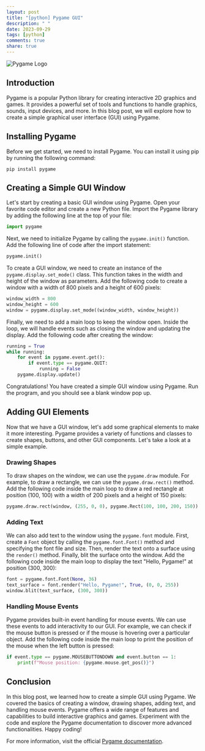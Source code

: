 ```yaml
---
layout: post
title: "[python] Pygame GUI"
description: " "
date: 2023-09-29
tags: [python]
comments: true
share: true
---
```


![Pygame Logo](https://www.pygame.org/docs/ref/pygame_logo.gif)

## Introduction
Pygame is a popular Python library for creating interactive 2D graphics and games. It provides a powerful set of tools and functions to handle graphics, sounds, input devices, and more. In this blog post, we will explore how to create a simple graphical user interface (GUI) using Pygame.

## Installing Pygame
Before we get started, we need to install Pygame. You can install it using pip by running the following command:
```
pip install pygame
```

## Creating a Simple GUI Window
Let's start by creating a basic GUI window using Pygame. Open your favorite code editor and create a new Python file. Import the Pygame library by adding the following line at the top of your file:
```python
import pygame
```

Next, we need to initialize Pygame by calling the `pygame.init()` function. Add the following line of code after the import statement:
```python
pygame.init()
```

To create a GUI window, we need to create an instance of the `pygame.display.set_mode()` class. This function takes in the width and height of the window as parameters. Add the following code to create a window with a width of 800 pixels and a height of 600 pixels:
```python
window_width = 800
window_height = 600
window = pygame.display.set_mode((window_width, window_height))
```

Finally, we need to add a main loop to keep the window open. Inside the loop, we will handle events such as closing the window and updating the display. Add the following code after creating the window:
```python
running = True
while running:
    for event in pygame.event.get():
        if event.type == pygame.QUIT:
            running = False
    pygame.display.update()
```

Congratulations! You have created a simple GUI window using Pygame. Run the program, and you should see a blank window pop up.

## Adding GUI Elements
Now that we have a GUI window, let's add some graphical elements to make it more interesting. Pygame provides a variety of functions and classes to create shapes, buttons, and other GUI components. Let's take a look at a simple example.

### Drawing Shapes
To draw shapes on the window, we can use the `pygame.draw` module. For example, to draw a rectangle, we can use the `pygame.draw.rect()` method. Add the following code inside the main loop to draw a red rectangle at position (100, 100) with a width of 200 pixels and a height of 150 pixels:
```python
pygame.draw.rect(window, (255, 0, 0), pygame.Rect(100, 100, 200, 150))
```

### Adding Text
We can also add text to the window using the `pygame.font` module. First, create a `Font` object by calling the `pygame.font.Font()` method and specifying the font file and size. Then, render the text onto a surface using the `render()` method. Finally, blit the surface onto the window. Add the following code inside the main loop to display the text "Hello, Pygame!" at position (300, 300):
```python
font = pygame.font.Font(None, 36)
text_surface = font.render("Hello, Pygame!", True, (0, 0, 255))
window.blit(text_surface, (300, 300))
```

### Handling Mouse Events
Pygame provides built-in event handling for mouse events. We can use these events to add interactivity to our GUI. For example, we can check if the mouse button is pressed or if the mouse is hovering over a particular object. Add the following code inside the main loop to print the position of the mouse when the left button is pressed:
```python
if event.type == pygame.MOUSEBUTTONDOWN and event.button == 1:
    print(f"Mouse position: {pygame.mouse.get_pos()}")
```

## Conclusion
In this blog post, we learned how to create a simple GUI using Pygame. We covered the basics of creating a window, drawing shapes, adding text, and handling mouse events. Pygame offers a wide range of features and capabilities to build interactive graphics and games. Experiment with the code and explore the Pygame documentation to discover more advanced functionalities. Happy coding!

For more information, visit the official [Pygame documentation](https://www.pygame.org/docs/).